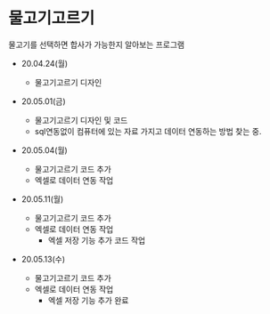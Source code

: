 # 물고기고르기

물고기를 선택하면 합사가 가능한지 알아보는 프로그램

* 20.04.24(월)
  * 물고기고르기 디자인
 
* 20.05.01(금)
  * 물고기고르기 디자인 및 코드
  * sql연동없이 컴퓨터에 있는 자료 가지고 데이터 연동하는 방법 찾는 중.

* 20.05.04(월)
  * 물고기고르기 코드 추가
  * 엑셀로 데이터 연동 작업 

* 20.05.11(월)
  * 물고기고르기 코드 추가
  * 엑셀로 데이터 연동 작업
    * 엑셀 저장 기능 추가 코드 작업
    
* 20.05.13(수)
  * 물고기고르기 코드 추가
  * 엑셀로 데이터 연동 작업
    * 엑셀 저장 기능 추가 완료
